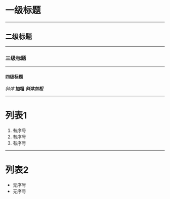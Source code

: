 # 一级标题
***
## 二级标题
***
### 三级标题
***
#### 四级标题
*斜体*
**加粗**
***斜体加粗***
***
# 列表1
1. 有序号
2. 有序号
3. 有序号
***
# 列表2
* 无序号
* 无序号
